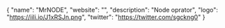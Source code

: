 {
  "name": "MrNODE",
  "website": "",
  "description": "Node oprator",
  "logo": "https://iili.io/J1xRSJn.png",
  "twitter": "https://twitter.com/sgckng0"
}
